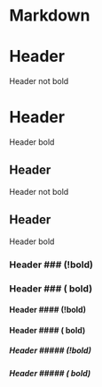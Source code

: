# Markdown

# Header #
Header not bold

# **Header** #
Header bold

## Header ##
Header not bold

## **Header**
Header bold

### Header ### (!bold)

### **Header** ### ( bold)

#### Header #### (!bold)

#### **Header** #### ( bold)

##### Header ##### (!bold)

##### **Header** ##### ( bold)
